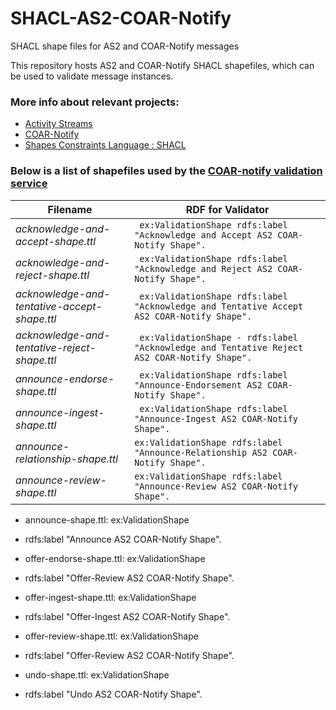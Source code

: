 # SHACL-AS2-COAR-Notify
SHACL shape files for AS2 and COAR-Notify messages

This repository hosts AS2 and COAR-Notify SHACL shapefiles, which can be used to validate message instances.

### More info about relevant projects: 
- [Activity Streams](https://www.w3.org/TR/activitystreams-core/)
- [COAR-Notify](https://www.coar-repositories.org/notify/)
- [Shapes Constraints Language : SHACL](https://www.w3.org/TR/shacl/)

### Below is a list of shapefiles used by the  [COAR-notify validation service](https://notify-inbox.info/)
| Filename | RDF for Validator |
| --------- | ---------- |
| *acknowledge-and-accept-shape.ttl* | ` ex:ValidationShape rdfs:label "Acknowledge and Accept AS2 COAR-Notify Shape".`|
| *acknowledge-and-reject-shape.ttl* | ` ex:ValidationShape rdfs:label "Acknowledge and Reject AS2 COAR-Notify Shape".` |
| *acknowledge-and-tentative-accept-shape.ttl* | ` ex:ValidationShape rdfs:label "Acknowledge and Tentative Accept AS2 COAR-Notify Shape".` |
| *acknowledge-and-tentative-reject-shape.ttl* | ` ex:ValidationShape - rdfs:label "Acknowledge and Tentative Reject AS2 COAR-Notify Shape".` |
| *announce-endorse-shape.ttl* | ` ex:ValidationShape rdfs:label "Announce-Endorsement AS2 COAR-Notify Shape".`|
| *announce-ingest-shape.ttl* | ` ex:ValidationShape rdfs:label "Announce-Ingest AS2 COAR-Notify Shape".` |
| *announce-relationship-shape.ttl* | `ex:ValidationShape rdfs:label "Announce-Relationship AS2 COAR-Notify Shape".` |
| *announce-review-shape.ttl* | `ex:ValidationShape rdfs:label "Announce-Review AS2 COAR-Notify Shape".` |

- announce-shape.ttl: ex:ValidationShape
- rdfs:label "Announce AS2 COAR-Notify Shape".

- offer-endorse-shape.ttl: ex:ValidationShape
- rdfs:label "Offer-Review AS2 COAR-Notify Shape".

- offer-ingest-shape.ttl: ex:ValidationShape
- rdfs:label "Offer-Ingest AS2 COAR-Notify Shape".

- offer-review-shape.ttl: ex:ValidationShape
- rdfs:label "Offer-Review AS2 COAR-Notify Shape".

- undo-shape.ttl: ex:ValidationShape
- rdfs:label "Undo AS2 COAR-Notify Shape".

